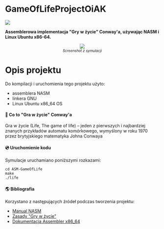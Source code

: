 # GameOfLifeProjectOiAK
<a href="https://github.com/PyvesB/ASM-GameOfLife/blob/master/LICENSE">
<img src ="https://img.shields.io/github/license/PyvesB/ASM-GameOfLife.svg" />
</a>

**Assemblerowa implementacja "Gry w życie" Conway'a, używając NASM i Linux Ubuntu x86-64.**

<p align="center">
<img src ="https://github.com/PyvesB/asm-game-of-life/blob/master/screenshot.png?raw=true" />
<br/>
<i><sub>Screenshot z symulacji</sub></i>
</p>

# Opis projektu

Do kompilacji i uruchomienia tego projektu użyto:
- assemblera NASM
- linkera GNU
- Linux Ubuntu x86_64 OS


#### :page_facing_up: Co to "Gra w życie" Conway'a

Gra w życie (Life, The game of life) – jeden z pierwszych i najbardziej znanych przykładów automatu komórkowego, wymyślony w roku 1970 przez brytyjskiego matematyka Johna Conwaya

#### :cd: Uruchomienie kodu

Symulacje uruchamiano poniższymi rozkazami:
```
cd ASM-GameOfLife
make
./life
```

#### :earth_americas: Bibliografia

Korzystano z następujących źródeł podczas tworzenia projektu:
- [Manual NASM](http://www.nasm.us/xdoc/2.13.01/html/nasmdoc0.html)
- [Zasady "Gry w życie"](https://en.wikipedia.org/wiki/Conway%27s_Game_of_Life)
- [Dokumentacja Assembler x86_64](http://www.egr.unlv.edu/~ed/assembly64.pdf)


